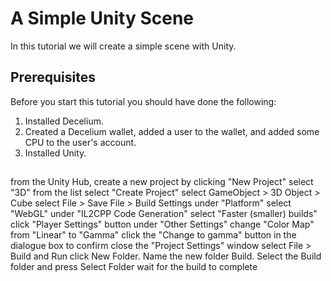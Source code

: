 # A Simple Unity Scene

In this tutorial we will create a simple scene with Unity.

## Prerequisites

Before you start this tutorial you should have done the following:

1. Installed Decelium.
2. Created a Decelium wallet, added a user to the wallet, and added some CPU to the user's account.
3. Installed Unity.  


##

from the Unity Hub, create a new project by clicking "New Project"
select "3D" from the list
select "Create Project"
select GameObject > 3D Object > Cube 
select File > Save
File > Build Settings
under "Platform" select "WebGL"
under "IL2CPP Code Generation" select "Faster (smaller) builds"
click "Player Settings" button
under "Other Settings" change "Color Map" from "Linear" to "Gamma" 
click the "Change to gamma" button in the dialogue box to confirm
close the "Project Settings" window
select File > Build and Run
click New Folder. Name the new folder Build. Select the Build folder and press Select Folder
wait for the build to complete





